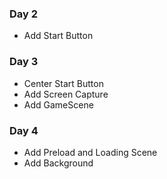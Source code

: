 ### Day 2
- Add Start Button

### Day 3 
- Center Start Button
- Add Screen Capture
- Add GameScene

### Day 4
- Add Preload and Loading Scene
- Add Background